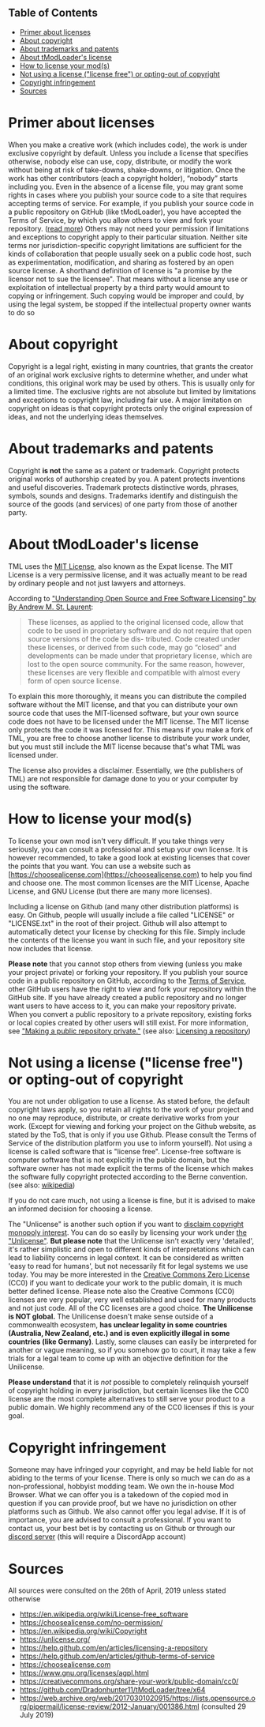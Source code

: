 ## Table of Contents
* [Primer about licenses](#primer-about-licenses)
* [About copyright](#about-copyright)
* [About trademarks and patents](#about-trademarks-and-patents)
* [About tModLoader's license](#about-tmodloaders-license)
* [How to license your mod(s)](#how-to-license-your-mods)
* [Not using a license ("license free") or opting-out of copyright](#not-using-a-license-license-free-or-opting-out-of-copyright)
* [Copyright infringement](#copyright-infringement)
* [Sources](#sources)

# Primer about licenses
When you make a creative work (which includes code), the work is under exclusive copyright by default. 
Unless you include a license that specifies otherwise, nobody else can use, copy, distribute, or modify the work without being at risk of take-downs, shake-downs, or litigation. 
Once the work has other contributors (each a copyright holder), “nobody” starts including you.
Even in the absence of a license file, you may grant some rights in cases where you publish your source code to a site that requires accepting terms of service. 
For example, if you publish your source code in a public repository on GitHub (like tModLoader), you have accepted the Terms of Service, by which you allow others to view and fork your repository. ([read more](https://help.github.com/en/articles/licensing-a-repository#disclaimer))
Others may not need your permission if limitations and exceptions to copyright apply to their particular situation. 
Neither site terms nor jurisdiction-specific copyright limitations are sufficient for the kinds of collaboration that people usually seek on a public code host, such as experimentation, modification, and sharing as fostered by an open source license. A shorthand definition of license is "a promise by the licensor not to sue the licensee". That means without a license any use or exploitation of intellectual property by a third party would amount to copying or infringement. Such copying would be improper and could, by using the legal system, be stopped if the intellectual property owner wants to do so

# About copyright
Copyright is a legal right, existing in many countries, that grants the creator of an original work exclusive rights to determine whether, and under what conditions, this original work may be used by others.
This is usually only for a limited time. 
The exclusive rights are not absolute but limited by limitations and exceptions to copyright law, including fair use. 
A major limitation on copyright on ideas is that copyright protects only the original expression of ideas, and not the underlying ideas themselves.

# About trademarks and patents
Copyright **is not** the same as a patent or trademark.
Copyright protects original works of authorship created by you. 
A patent protects inventions and useful discoveries. 
Trademark protects distinctive words, phrases, symbols, sounds and designs.
Trademarks identify and distinguish the source of the goods (and services) of one party from those of another party.

# About tModLoader's license
TML uses the [MIT License](https://raw.githubusercontent.com/tModLoader/tModLoader/master/LICENSE), also known as the Expat license.
The MIT License is a very permissive license, and it was actually meant to be read by ordinary people and not just lawyers and attorneys.

According to ["Understanding Open Source and Free Software Licensing" by By Andrew M. St. Laurent](http://oreilly.com/openbook/osfreesoft/book/):
> These licenses, as applied to the original licensed code, allow that code to be used in proprietary software and do not require that open source versions of the code be dis- tributed. Code created under these licenses, or derived from such code, may go “closed” and developments can be made under that proprietary license, which are lost to the open source community. For the same reason, however, these licenses are very flexible and compatible with almost every form of open source license.

To explain this more thoroughly, it means you can distribute the compiled software without the MIT license, and that you can distribute your own source code that uses the MIT-licensed software, but your own source code does not have to be licensed under the MIT license. The MIT license only protects the code it was licensed for. This means if you make a fork of TML, you are free to choose another license to distribute your work under, but you must still include the MIT license because that's what TML was licensed under.

The license also provides a disclaimer. Essentially, we (the publishers of TML) are not responsible for damage done to you or your computer by using the software.

# How to license your mod(s)
To license your own mod isn't very difficult. If you take things very seriously, you can consult a professional and setup your own license. It is however recommended, to take a good look at existing licenses that cover the points that you want. You can use a website such as [https://choosealicense.com](https://choosealicense.com) to help you find and choose one. The most common licenses are the MIT License, Apache License, and GNU License (but there are many more licenses).

Including a license on Github (and many other distribution platforms) is easy. On Github, people will usually include a file called "LICENSE" or "LICENSE.txt" in the root of their project. Github will also attempt to automatically detect your license by checking for this file. Simply include the contents of the license you want in such file, and your repository site now includes that license.

**Please note** that you cannot stop others from viewing (unless you make your project private) or forking your repository. If you publish your source code in a public repository on GitHub, according to the [Terms of Service](https://help.github.com/en/articles/github-terms-of-service), other GitHub users have the right to view and fork your repository within the GitHub site. If you have already created a public repository and no longer want users to have access to it, you can make your repository private. When you convert a public repository to a private repository, existing forks or local copies created by other users will still exist. For more information, see ["Making a public repository private."](https://help.github.com/en/articles/making-a-public-repository-private) (see also: [Licensing a repository](https://help.github.com/en/articles/licensing-a-repository))

# Not using a license ("license free") or opting-out of copyright
You are not under obligation to use a license. As stated before, the default copyright laws apply, so you retain all rights to the work of your project and no one may reproduce, distribute, or create derivative works from your work. (Except for viewing and forking your project on the Github website, as stated by the ToS, that is only if you use Github. Please consult the Terms of Service of the distribution platform you use to inform yourself). Not using a license is called software that is "license free". License-free software is computer software that is not explicitly in the public domain, but the software owner has not made explicit the terms of the license which makes the software fully copyright protected according to the Berne convention. (see also: [wikipedia](https://en.wikipedia.org/wiki/License-free_software))

If you do not care much, not using a license is fine, but it is advised to make an informed decision for choosing a license.

The "Unlicense" is another such option if you want to [disclaim copyright monopoly interest](https://cr.yp.to/publicdomain.html). You can do so easily by licensing your work under [the "Unlicense"](https://unlicense.org/).
**But please note** that the Unlicense isn't exactly very 'detailed', it's rather simplistic and open to different kinds of interpretations which can lead to liability concerns in legal context. It can be considered as written 'easy to read for humans', but not necessarily fit for legal systems we use today. You may be more interested in the [Creative Commons Zero License](https://creativecommons.org/share-your-work/public-domain/cc0/) (CC0) if you want to dedicate your work to the public domain, it is much better defined license. Please note also the Creative Commons (CC0) licenses are very popular, very well established and used for many products and not just code. All of the CC licenses are a good choice.
**The Unilicense is NOT global.** The Unilicense doesn't make sense outside of a commonwealth ecosystem, **has unclear legality in some countries (Australia, New Zealand, etc.) and is even explicitly illegal in some countries (like Germany)**. Lastly, some clauses can easily be interpreted for another or vague meaning, so if you somehow go to court, it may take a few trials for a legal team to come up with an objective definition for the Unilicense. 

**Please understand** that it is _not_ possible to completely relinquish yourself of copyright holding in every jurisdiction, but certain licenses like the CC0 license are the most complete alternatives to still serve your product to a public domain. We highly recommend any of the CC0 licenses if this is your goal.

# Copyright infringement
Someone may have infringed your copyright, and may be held liable for not abiding to the terms of your license. There is only so much we can do as a non-professional, hobbyist modding team. We own the in-house Mod Browser. What we can offer you is a takedown of the copied mod in question if you can provide proof, but we have no jurisdiction on other platforms such as Github. We also cannot offer you legal advise. If it is of importance, you are advised to consult a professional. If you want to contact us, your best bet is by contacting us on Github or through our [discord server](https://tmodloader.net/discord) (this will require a DiscordApp account)

# Sources
All sources were consulted on the 26th of April, 2019 unless stated otherwise
* https://en.wikipedia.org/wiki/License-free_software
* https://choosealicense.com/no-permission/
* https://en.wikipedia.org/wiki/Copyright
* https://unlicense.org/
* https://help.github.com/en/articles/licensing-a-repository
* https://help.github.com/en/articles/github-terms-of-service
* https://choosealicense.com
* https://www.gnu.org/licenses/agpl.html
* https://creativecommons.org/share-your-work/public-domain/cc0/
* https://github.com/Dradonhunter11/tModLoader/tree/x64
* https://web.archive.org/web/20170301020915/https://lists.opensource.org/pipermail/license-review/2012-January/001386.html (consulted 29 July 2019)